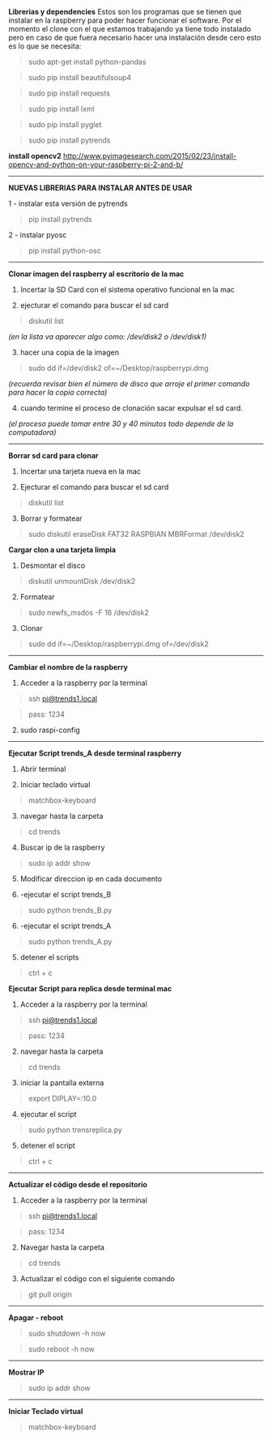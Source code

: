 

**Librerias y dependencies**
Estos son los programas que se tienen que instalar en la raspberry para poder hacer funcionar el software.
Por el momento el clone con el que estamos trabajando ya tiene todo instalado pero en caso de que fuera necesario hacer una instalación desde cero esto es lo que se necesita:

>sudo apt-get install python-pandas

>sudo pip install beautifulsoup4

>sudo pip install requests

>sudo pip install lxml

>sudo pip install pyglet

>sudo pip install pytrends

**install opencv2**
http://www.pyimagesearch.com/2015/02/23/install-opencv-and-python-on-your-raspberry-pi-2-and-b/

 ______________________________________________________________________________

**NUEVAS LIBRERIAS PARA INSTALAR ANTES DE USAR**

1 - instalar esta versión de pytrends

> pip install pytrends

2 - instalar pyosc

> pip install python-osc

 ______________________________________________________________________________

**Clonar imagen del raspberry al escritorio de la mac**
1. Incertar la SD Card con el sistema operativo funcional en la mac

2. ejecturar el comando para buscar el sd card
> diskutil list

_(en la lista va aparecer algo como: /dev/disk2 o /dev/disk1)_

3. hacer una copia de la imagen
> sudo dd if=/dev/disk2 of=~/Desktop/raspberrypi.dmg

_(recuerda revisar bien el número de disco que arroje el primer comando para hacer la copia correcta)_

4. cuando termine el proceso de clonación sacar expulsar el sd card.

_(el proceso puede tomar entre 30 y 40 minutos todo depende de la computadora)_

______________________________________________________________________________

**Borrar sd card para clonar**
1. Incertar una tarjeta nueva en la mac

2. Ejecturar el comando para buscar el sd card
> diskutil list

3. Borrar y formatear
> sudo diskutil eraseDisk FAT32 RASPBIAN MBRFormat /dev/disk2

**Cargar clon a una tarjeta limpia**

1. Desmontar el disco
> diskutil unmountDisk /dev/disk2

2. Formatear
> sudo newfs_msdos -F 16 /dev/disk2

3. Clonar
> sudo dd if=~/Desktop/raspberrypi.dmg of=/dev/disk2

 ______________________________________________________________________________
 **Cambiar el nombre de la raspberry**

1. Acceder a la raspberry por la terminal
> ssh pi@trends1.local

> pass: 1234

2. sudo raspi-config

 ______________________________________________________________________________


**Ejecutar Script trends_A desde terminal raspberry**

1. Abrir terminal

2. Iniciar teclado virtual

> matchbox-keyboard

3. navegar hasta la carpeta

>cd trends

4. Buscar ip de la raspberry

> sudo ip addr show

5. Modificar direccion ip en cada documento

6. -ejecutar el script trends_B  
>sudo python trends_B.py

6. -ejecutar el script trends_A  
>sudo python trends_A.py

5. detener el scripts
>ctrl + c


**Ejecutar Script para replica desde terminal mac**

1. Acceder a la raspberry por la terminal
> ssh pi@trends1.local

> pass: 1234

2. navegar hasta la carpeta
>cd trends

3. iniciar la pantalla externa
> export DIPLAY=:10.0

4. ejecutar el script
>sudo python trensreplica.py

5. detener el script
>ctrl + c

 ______________________________________________________________________________
**Actualizar el código desde el repositorio**

1. Acceder a la raspberry por la terminal
> ssh pi@trends1.local

> pass: 1234

2. Navegar hasta la carpeta
>cd trends

3. Actualizar el código con el siguiente comando
> git pull origin

 ______________________________________________________________________________
**Apagar - reboot**

> sudo shutdown -h now

> sudo reboot -h now

______________________________________________________________________________
**Mostrar IP**

> sudo ip addr show

______________________________________________________________________________
**Iniciar Teclado virtual**

> matchbox-keyboard

